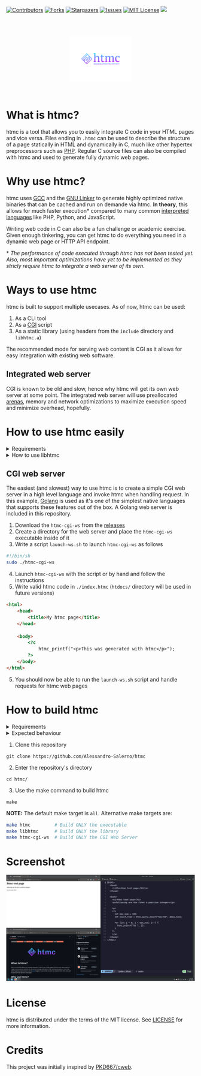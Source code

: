 [contributors-shield]: https://img.shields.io/github/contributors/Alessandro-Salerno/htmc.svg?style=flat-square
[contributors-url]: https://github.com/Alessandro-Salerno/htmc/graphs/contributors
[forks-shield]: https://img.shields.io/github/forks/Alessandro-Salerno/htmc.svg?style=flat-square
[forks-url]: https://github.com/Alessandro-Salerno/htmc/network/members
[stars-shield]: https://img.shields.io/github/stars/Alessandro-Salerno/htmc.svg?style=flat-square
[stars-url]: https://github.com/Alessandro-Salerno/htmc/stargazers
[issues-shield]: https://img.shields.io/github/issues/Alessandro-Salerno/htmc.svg?style=flat-square
[issues-url]: https://github.com/Alessandro-Salerno/htmc/issues
[license-shield]: https://img.shields.io/github/license/Alessandro-Salerno/htmc.svg?style=flat-square
[license-url]: https://github.com/Alessandro-Salerno/htmc/blob/master/LICENSE.txt

[![Contributors][contributors-shield]][contributors-url]
[![Forks][forks-shield]][forks-url]
[![Stargazers][stars-shield]][stars-url]
[![Issues][issues-shield]][issues-url]
[![MIT License][license-shield]][license-url]
![](https://tokei.rs/b1/github/Alessandro-Salerno/htmc)

<br>
<br>

<p align="center">
    <img src=".github/htmc-logo.svg" height="120">
</p>

<br>

# What is htmc?
htmc is a tool that allows you to easily integrate C code in your HTML pages and vice versa. Files ending in `.htmc` can be used to describe the structure of a page statically in HTML and dynamically in C, much like other hypertex preprocessors such as [PHP](https://www.php.net/).  Regular C source files can also be compiled with htmc and used to generate fully dynamic web pages.

# Why use htmc?
htmc uses [GCC](https://gcc.gnu.org/) and the [GNU Linker](https://ftp.gnu.org/old-gnu/Manuals/ld-2.9.1/html_chapter/ld_3.html) to generate highly optimized native binaries that can be cached and run on demande via htmc. **In theory**, this allows for much faster execution* compared to many common [interpreted languages](https://en.wikipedia.org/wiki/Interpreter_(computing)) like PHP, Python, and JavaScript. 

Writing web code in C can also be a fun challenge or academic exercise. Given enough tinkering, you can get htmc to do everything you need in a dynamic web page or HTTP API endpoint.

\* _The performance of code executed through htmc has not been tested yet. Also, most important optimizations have yet to be implemented as they stricly require htmc to integrate a web server of its own._

# Ways to use htmc
htmc is built to support multiple usecases. As of now, htmc can be used:
1. As a CLI tool
2. As a [CGI](https://it.wikipedia.org/wiki/Common_Gateway_Interface) script
3. As a static library (using headers from the `include` directory and `libhtmc.a`)

The recommended mode for serving web content is CGI as it allows for easy integration with existing web software.

## Integrated web server
CGI is known to be old and slow, hence why htmc will get its own web server at some point. The integrated web server will use preallocated [arenas](https://www.rfleury.com/p/untangling-lifetimes-the-arena-allocator), memory and network optimizations to maximize execution speed and minimize overhead, hopefully.

# How to use htmc easily


<details>
    <summary>Requirements</summary>

<br>
    
- Modern GCC Compiler or equivilent
- Decently recent version of the GNU Linker or equivilent
- GNU + Linux or other compatible Linux-based systems

**NOTE:** As of now replacing GCC or GNU Linker with other software is not encouraged. Some commandline options specified by htmc may be different in other compilers/linkers.

</details>

<details>
    <summary>How to use libhtmc</summary>

<br>

libhtmc contains all htmc functions. The library can be used in other native programs to integrate htmc, but also includes an interface to interact with the htmc runtime and manipulate HTML code

| Function interface | Description |
| - | - |
| `void  htmc_bind(htmc_handover_t *handover)` | Binds an `htmc_handover_t` pointer to the current htmc execution unit |
| `int   htmc_printf(const char *fmt, ...)` | Writes a formatted string to the HTML page |
| `int   htmc_vpprintf(const char *fmt, va_list args)` | Writes a formatted string to the HTML page |
| `int   htmc_puts(const cahr *s)` | Write a plain-text string to the HTML page (faster than `htmc_printf`) |
| `int   htmc_query_scanf(const char *fmt, ...)` | Reads values from HTTP query arguments |
| `int   htmc_query_vscanf(const char *fmt, va_list args)` | Reads values from HTTP query arguments |
| `int   htmc_form_scanf(const char *fmt, ...)` | Reads values from HTTP body arguments in POST requests |
| `int   htmc_form_vscanf(const char *fmt, va_list args)`  | Reads values from HTTP body arguments in POST requests |
| `int   htmc_error(const char *fmt, ...)` | Throws a formatted error message |
| `void *htmc_alloc(size_t size)` | Returns a `void *` to a memory buffer of the requested size or `NULL` if it fails |
| `void  htmc_free(void *ptr)` | Frees a memory buffer allocated with `htmc_alloc` |

</details>


## CGI web server
The easiest (and slowest) way to use htmc is to create a simple CGI web server in a high level language and invoke htmc when handling request. In this example, [Golang](https://go.dev/) is used as it's one of the simplest native languages that supports these features out of the box. A Golang web server is included in this repository.

1. Download the `htmc-cgi-ws` from the [releases](https://github.com/Alessandro-Salerno/htmc/releases)
2. Create a directory for the web server and place the `htmc-cgi-ws` executable inside of it
3. Write a script `launch-ws.sh` to launch `htmc-cgi-ws` as follows
```bash
#!/bin/sh
sudo ./htmc-cgi-ws
```
4. Launch `htmc-cgi-ws` with the script or by hand and follow the instructions
5. Write valid htmc code in `./index.htmc` (`htdocs/` directory will be used in future versions)
```html
<html>
    <head>
        <title>My htmc page</title>
    </head>

    <body>
        <?c
            htmc_printf("<p>This was generated with htmc</p>");
        ?>
    </body>
</html>
```
5. You should now be able to run the `launch-ws.sh` script and handle requests for htmc web pages

# How to build htmc

<details>
    <summary>Requirements</summary>

<br>
    
- C compiler compatible with C23 (C2x)
- Linker that supports LTO
- Make
- Go

</details>

<details>
    <summary>Expected behaviour</summary>

<br>
    
```
Compiling for linux
gcc -O2 -std=c2x -Wno-unused-parameter -Iinclude/ -DEXT_HTMC_BUILD="\"24.10.09\"" -flto -c src/common/cli.c -o obj/common/cli.o
gcc -O2 -std=c2x -Wno-unused-parameter -Iinclude/ -DEXT_HTMC_BUILD="\"24.10.09\"" -flto -c src/common/compile.c -o obj/common/compile.o
gcc -O2 -std=c2x -Wno-unused-parameter -Iinclude/ -DEXT_HTMC_BUILD="\"24.10.09\"" -flto -c src/common/emit.c -o obj/common/emit.o
gcc -O2 -std=c2x -Wno-unused-parameter -Iinclude/ -DEXT_HTMC_BUILD="\"24.10.09\"" -flto -c src/common/libhtmc/impl/base-impl.c -o obj/common/libhtmc/impl/base-impl.o
gcc -O2 -std=c2x -Wno-unused-parameter -Iinclude/ -DEXT_HTMC_BUILD="\"24.10.09\"" -flto -c src/common/libhtmc/impl/debug-impl.c -o obj/common/libhtmc/impl/debug-impl.o
gcc -O2 -std=c2x -Wno-unused-parameter -Iinclude/ -DEXT_HTMC_BUILD="\"24.10.09\"" -flto -c src/common/libhtmc/libhtmc.c -o obj/common/libhtmc/libhtmc.o
gcc -O2 -std=c2x -Wno-unused-parameter -Iinclude/ -DEXT_HTMC_BUILD="\"24.10.09\"" -flto -c src/common/load.c -o obj/common/load.o
gcc -O2 -std=c2x -Wno-unused-parameter -Iinclude/ -DEXT_HTMC_BUILD="\"24.10.09\"" -flto -c src/common/log.c -o obj/common/log.o
gcc -O2 -std=c2x -Wno-unused-parameter -Iinclude/ -DEXT_HTMC_BUILD="\"24.10.09\"" -flto -c src/common/main.c -o obj/common/main.o
gcc -O2 -std=c2x -Wno-unused-parameter -Iinclude/ -DEXT_HTMC_BUILD="\"24.10.09\"" -flto -c src/common/parse.c -o obj/common/parse.o
gcc -O2 -std=c2x -Wno-unused-parameter -Iinclude/ -DEXT_HTMC_BUILD="\"24.10.09\"" -flto -c src/common/util.c -o obj/common/util.o
gcc -O2 -std=c2x -Wno-unused-parameter -Iinclude/ -DEXT_HTMC_BUILD="\"24.10.09\"" -fPIC -g -w -c src/common/cli.c -o lib/common/cli.o
gcc -O2 -std=c2x -Wno-unused-parameter -Iinclude/ -DEXT_HTMC_BUILD="\"24.10.09\"" -fPIC -g -w -c src/common/compile.c -o lib/common/compile.o
gcc -O2 -std=c2x -Wno-unused-parameter -Iinclude/ -DEXT_HTMC_BUILD="\"24.10.09\"" -fPIC -g -w -c src/common/emit.c -o lib/common/emit.o
gcc -O2 -std=c2x -Wno-unused-parameter -Iinclude/ -DEXT_HTMC_BUILD="\"24.10.09\"" -fPIC -g -w -c src/common/libhtmc/impl/base-impl.c -o lib/common/libhtmc/impl/base-impl.o
gcc -O2 -std=c2x -Wno-unused-parameter -Iinclude/ -DEXT_HTMC_BUILD="\"24.10.09\"" -fPIC -g -w -c src/common/libhtmc/impl/debug-impl.c -o lib/common/libhtmc/impl/debug-impl.o
gcc -O2 -std=c2x -Wno-unused-parameter -Iinclude/ -DEXT_HTMC_BUILD="\"24.10.09\"" -fPIC -g -w -c src/common/libhtmc/libhtmc.c -o lib/common/libhtmc/libhtmc.o
gcc -O2 -std=c2x -Wno-unused-parameter -Iinclude/ -DEXT_HTMC_BUILD="\"24.10.09\"" -fPIC -g -w -c src/common/load.c -o lib/common/load.o
gcc -O2 -std=c2x -Wno-unused-parameter -Iinclude/ -DEXT_HTMC_BUILD="\"24.10.09\"" -fPIC -g -w -c src/common/log.c -o lib/common/log.o
gcc -O2 -std=c2x -Wno-unused-parameter -Iinclude/ -DEXT_HTMC_BUILD="\"24.10.09\"" -fPIC -g -w -c src/common/main.c -o lib/common/main.o
gcc -O2 -std=c2x -Wno-unused-parameter -Iinclude/ -DEXT_HTMC_BUILD="\"24.10.09\"" -fPIC -g -w -c src/common/parse.c -o lib/common/parse.o
gcc -O2 -std=c2x -Wno-unused-parameter -Iinclude/ -DEXT_HTMC_BUILD="\"24.10.09\"" -fPIC -g -w -c src/common/util.c -o lib/common/util.o
gcc -flto obj/common/cli.o obj/common/compile.o obj/common/emit.o obj/common/libhtmc/impl/base-impl.o obj/common/libhtmc/impl/debug-impl.o obj/common/libhtmc/libhtmc.o obj/common/load.o obj/common/log.o obj/common/main.o obj/common/parse.o obj/common/util.o -o bin/htmc
ar rcs bin/libhtmc.a lib/common/cli.o lib/common/compile.o lib/common/emit.o lib/common/libhtmc/impl/base-impl.o lib/common/libhtmc/impl/debug-impl.o lib/common/libhtmc/libhtmc.o lib/common/load.o lib/common/log.o lib/common/main.o lib/common/parse.o lib/common/util.o
cd cgi-ws && go build -o ../bin/htmc-cgi-ws
Finished!
alessandrosalerno@MacBook-Pro-di-Alessandro-3 htmc %



```

</details>

1. Clone this repository
```
git clone https://github.com/Alessandro-Salerno/htmc
```
2. Enter the repository's directory
```
cd htmc/
```
3. Use the make command to build htmc
```
make
```

**NOTE:** The default make target is `all`. Alternative make targets are:
```bash
make htmc         # Build ONLY the executable
make libhtmc      # Build ONLY the library
make htmc-cgi-ws  # Build ONLY the CGI Web Server
```

# Screenshot

<img src=".github/screenshots/screenshot1.png">

# License
htmc is distributed under the terms of the MIT license. See [LICENSE](LICENSE) for more information.

# Credits
This project was initially inspired by [PKD667/cweb](https://github.com/PKD667/cweb).

